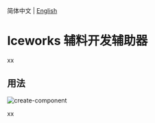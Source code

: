 简体中文 | [English](./README.en.md)

# Iceworks 辅料开发辅助器

xx

## 用法

![create-component](https://img.alicdn.com/tfs/TB1.WORe5cKOu4jSZKbXXc19XXa-960-600.gif)

xx


